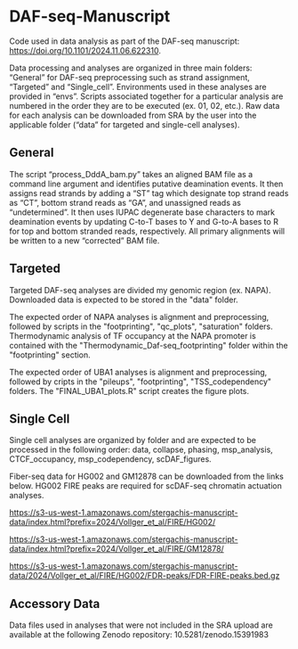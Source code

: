 # DAF-seq-Manuscript

Code used in data analysis as part of the DAF-seq manuscript: https://doi.org/10.1101/2024.11.06.622310.

Data processing and analyses are organized in three main folders: “General” for DAF-seq preprocessing such as strand assignment, “Targeted” and “Single_cell”. Environments used in these analyses are provided in “envs”. Scripts associated together for a particular analysis are numbered in the order they are to be executed (ex. 01, 02, etc.). Raw data for each analysis can be downloaded from SRA by the user into the applicable folder (“data” for targeted and single-cell analyses).

## General
The script “process_DddA_bam.py” takes an aligned BAM file as a command line argument and identifies putative deamination events. It then assigns read strands by adding a “ST” tag which designate top strand reads as “CT”, bottom strand reads as “GA”, and unassigned reads as “undetermined”. It then uses IUPAC degenerate base characters to mark deamination events by updating C-to-T bases to Y and G-to-A bases to R for top and bottom stranded reads, respectively. All primary alignments will be written to a new “corrected” BAM file.


## Targeted
Targeted DAF-seq analyses are divided my genomic region (ex. NAPA). Downloaded data is expected to be stored in the "data" folder.

The expected order of NAPA analyses is alignment and preprocessing, followed by scripts in the "footprinting", "qc_plots", "saturation" folders. Thermodynamic analysis of TF occupancy at the NAPA promoter is contained with the "Thermodynamic_Daf-seq_footprinting" folder within the "footprinting" section.

The expected order of UBA1 analyses is alignment and preprocessing, followed by cripts in the "pileups", "footprinting", "TSS_codependency" folders. The "FINAL_UBA1_plots.R" script creates the figure plots.


## Single Cell
Single cell analyses are organized by folder and are expected to be processed in the following order: data, collapse, phasing, msp_analysis, CTCF_occupancy, msp_codependency, scDAF_figures.

Fiber-seq data for HG002 and GM12878 can be downloaded from the links below. HG002 FIRE peaks are required for scDAF-seq chromatin actuation analyses.

https://s3-us-west-1.amazonaws.com/stergachis-manuscript-data/index.html?prefix=2024/Vollger_et_al/FIRE/HG002/

https://s3-us-west-1.amazonaws.com/stergachis-manuscript-data/index.html?prefix=2024/Vollger_et_al/FIRE/GM12878/

https://s3-us-west-1.amazonaws.com/stergachis-manuscript-data/2024/Vollger_et_al/FIRE/HG002/FDR-peaks/FDR-FIRE-peaks.bed.gz


## Accessory Data
Data files used in analyses that were not included in the SRA upload are available at the following Zenodo repository: 10.5281/zenodo.15391983

